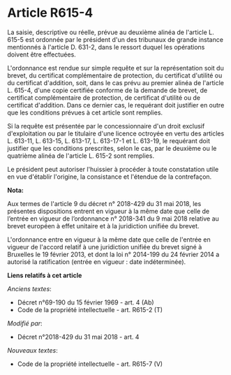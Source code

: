 # Article R615-4

La saisie, descriptive ou réelle, prévue au deuxième alinéa de l'article L. 615-5 est ordonnée par le président d'un des
tribunaux de grande instance mentionnés à l'article D. 631-2, dans le ressort duquel les opérations doivent être effectuées.

L'ordonnance est rendue sur simple requête et sur la représentation soit du brevet, du certificat complémentaire de
protection, du certificat d'utilité ou du certificat d'addition, soit, dans le cas prévu au premier alinéa de l'article L.
615-4, d'une copie certifiée conforme de la demande de brevet, de certificat complémentaire de protection, de certificat
d'utilité ou de certificat d'addition. Dans ce dernier cas, le requérant doit justifier en outre que les conditions prévues à
cet article sont remplies. 

Si la requête est présentée par le concessionnaire d'un droit exclusif d'exploitation ou par le titulaire d'une licence
octroyée en vertu des articles L. 613-11, L. 613-15, L. 613-17, L. 613-17-1 et L. 613-19, le requérant doit justifier que les
conditions prescrites, selon le cas, par le deuxième ou le quatrième alinéa de l'article L. 615-2 sont remplies. 

Le président peut autoriser l'huissier à procéder à toute constatation utile en vue d'établir l'origine, la consistance et
l'étendue de la contrefaçon.

**Nota:**

Aux termes de l'article 9 du décret n° 2018-429 du 31 mai 2018, les présentes dispositions entrent en vigueur à la même date
que celle de l’entrée en vigueur de l’ordonnance n° 2018-341 du 9 mai 2018 relative au brevet européen à effet unitaire et à
la juridiction unifiée du brevet.

L'ordonnance entre en vigueur à la même date que celle de l'entrée en vigueur de l'accord relatif à une juridiction unifiée
du brevet signé à Bruxelles le 19 février 2013, et dont la loi n° 2014-199 du 24 février 2014 a autorisé la ratification
(entrée en vigueur : date indéterminée).

**Liens relatifs à cet article**

_Anciens textes_:

  - Décret n°69-190 du 15 février 1969 - art. 4 (Ab)
  - Code de la propriété intellectuelle - art. R615-2 (T)

_Modifié par_:

  - Décret n°2018-429 du 31 mai 2018 - art. 4

_Nouveaux textes_:

  - Code de la propriété intellectuelle - art. R615-7 (V)
